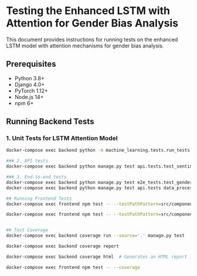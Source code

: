 # Testing the Enhanced LSTM with Attention for Gender Bias Analysis

This document provides instructions for running tests on the enhanced LSTM model with attention mechanisms for gender bias analysis.

## Prerequisites

- Python 3.8+
- Django 4.0+
- PyTorch 1.12+
- Node.js 14+
- npm 6+

## Running Backend Tests

### 1. Unit Tests for LSTM Attention Model

```bash
docker-compose exec backend python -m machine_learning.tests.run_tests

### 2. API tests 
docker-compose exec backend python manage.py test api.tests.test_sentiment_explainability_api

### 3. End-to-end tests
docker-compose exec backend python manage.py test e2e_tests.test_gender_bias_analysis
docker-compose exec backend python manage.py test api.tests data_processing.tests machine_learning.tests e2e_tests 

## Running Frontend Tests
docker-compose exec frontend npm test -- --testPathPattern=src/components/__tests__/BiasExplainer.test.tsx

docker-compose exec frontend npm test -- --testPathPattern=src/components/__tests__/ProfessorBiasDashboard.test.tsx


## Test Coverage
docker-compose exec backend coverage run --source='.' manage.py test

docker-compose exec backend coverage report

docker-compose exec backend coverage html  # Generates an HTML report in htmlcov/

docker-compose exec frontend npm test -- --coverage

